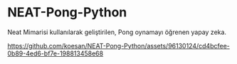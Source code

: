 # NEAT-Pong-Python

Neat Mimarisi kullanılarak geliştirilen, Pong oynamayı öğrenen yapay zeka.


https://github.com/koesan/NEAT-Pong-Python/assets/96130124/cd4bcfee-0b89-4ed6-bf7e-198813458e68

